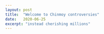 ```yaml
---
layout: post
title:  "Welcome to Chinmoy controversies"
date:   2020-06-25
excerpt: "instead cherishing millions"
---
```

